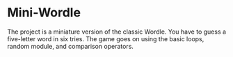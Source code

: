 # Mini-Wordle
The project is a miniature version of the classic Wordle. You have to guess a five-letter word in six tries.  The game goes on using the basic loops, random module, and comparison operators. 
